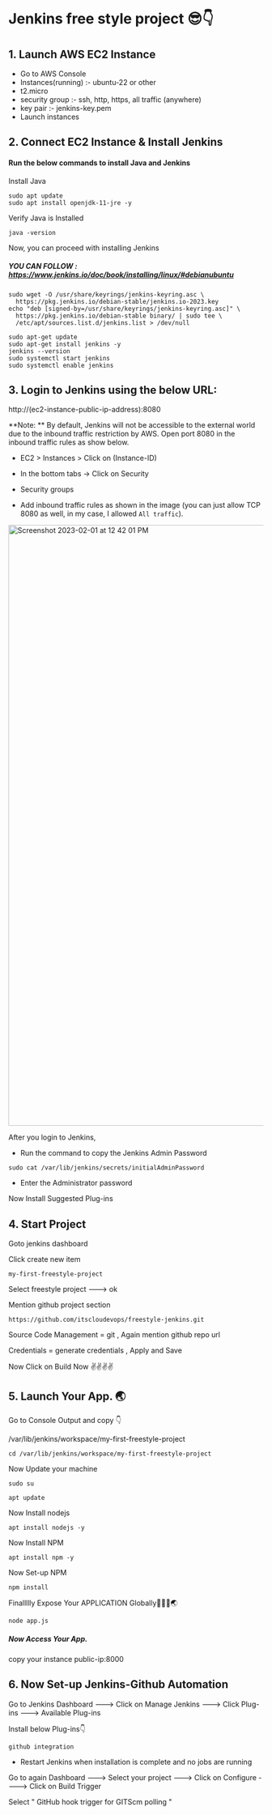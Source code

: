 # Jenkins free style project 😎👇

## 1. Launch AWS EC2 Instance

- Go to AWS Console
- Instances(running) :- ubuntu-22 or other
- t2.micro
- security group :- ssh, http, https, all traffic (anywhere)
- key pair :- jenkins-key.pem
- Launch instances

## 2. Connect EC2 Instance & Install Jenkins

#### Run the below commands to install Java and Jenkins

Install Java

```
sudo apt update
sudo apt install openjdk-11-jre -y
```

Verify Java is Installed

```
java -version
```

Now, you can proceed with installing Jenkins
##### YOU CAN FOLLOW : https://www.jenkins.io/doc/book/installing/linux/#debianubuntu

```
sudo wget -O /usr/share/keyrings/jenkins-keyring.asc \
  https://pkg.jenkins.io/debian-stable/jenkins.io-2023.key
echo "deb [signed-by=/usr/share/keyrings/jenkins-keyring.asc]" \
  https://pkg.jenkins.io/debian-stable binary/ | sudo tee \
  /etc/apt/sources.list.d/jenkins.list > /dev/null

sudo apt-get update
sudo apt-get install jenkins -y
jenkins --version
sudo systemctl start jenkins
sudo systemctl enable jenkins
```


## 3. Login to Jenkins using the below URL:

http://(ec2-instance-public-ip-address):8080 


**Note: ** By default, Jenkins will not be accessible to the external world due to the inbound traffic restriction by AWS. Open port 8080 in the inbound traffic rules as show below.

- EC2 > Instances > Click on (Instance-ID)

- In the bottom tabs -> Click on Security
  
- Security groups
  
- Add inbound traffic rules as shown in the image (you can just allow TCP 8080 as well, in my case, I allowed `All traffic`).

<img width="1187" alt="Screenshot 2023-02-01 at 12 42 01 PM" src="https://user-images.githubusercontent.com/43399466/215975712-2fc569cb-9d76-49b4-9345-d8b62187aa22.png">

  
After you login to Jenkins, 

- Run the command to copy the Jenkins Admin Password 

```
sudo cat /var/lib/jenkins/secrets/initialAdminPassword
```
            
- Enter the Administrator password

Now Install Suggested Plug-ins


## 4. Start Project

Goto jenkins dashboard

Click create new item 

```
my-first-freestyle-project
```

Select freestyle project ---> ok

Mention github project section

```
https://github.com/itscloudevops/freestyle-jenkins.git
```

Source Code Management = git  , Again mention github repo url

Credentials = generate credentials  , Apply and Save

Now Click on Build Now ✌️✌️✌️✌️


## 5. Launch Your App. 🌏

Go to Console Output and copy 👇

/var/lib/jenkins/workspace/my-first-freestyle-project


```
cd /var/lib/jenkins/workspace/my-first-freestyle-project
```

Now Update your machine

```
sudo su
```

```
apt update
```

Now Install nodejs

```
apt install nodejs -y
```

Now Install NPM

```
apt install npm -y
```

Now Set-up NPM

```
npm install
```

Finallllly Expose Your APPLICATION Globally🚀⛳😊🌏

```
node app.js
```

##### Now Access Your App.

copy your instance public-ip:8000


## 6. Now Set-up Jenkins-Github Automation

Go to Jenkins Dashboard  --->  Click on Manage Jenkins  --->  Click Plug-ins   --->  Available Plug-ins

Install below Plug-ins👇

```
github integration
```

  - Restart Jenkins when installation is complete and no jobs are running


Go to again Dashboard  --->  Select your project   --->  Click on Configure  ---->  Click on Build Trigger

Select  " GitHub hook trigger for GITScm polling "
